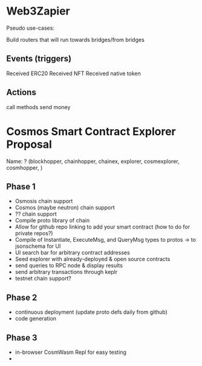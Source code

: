 # Web3Zapier

Pseudo use-cases:

Build routers that will run towards bridges/from bridges

## Events (triggers)

Received ERC20
Received NFT
Received native token

## Actions

call methods
send money


# Cosmos Smart Contract Explorer Proposal
Name: ? (blockhopper, chainhopper, chainex, explorer, cosmexplorer, cosmhopper, )




## Phase 1
* Osmosis chain support
* Cosmos (maybe neutron) chain support
* ?? chain support
* Compile proto library of chain
* Allow for github repo linking to add your smart contract (how to do for private repos?)
* Compile of Instantiate, ExecuteMsg, and QueryMsg types to protos -> to jsonschema for UI
* UI search bar for arbitrary contract addresses 
* Seed explorer with already-deployed & open source contracts
* send queries to RPC node & display results
* send arbitrary transactions through keplr
* testnet chain support?

## Phase 2
* continuous deployment (update proto defs daily from github)
* code generation 

## Phase 3
* in-browser CosmWasm Repl for easy testing
* 
